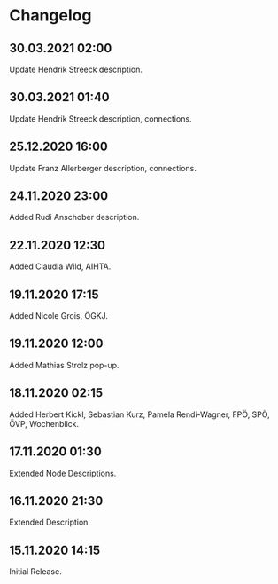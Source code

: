 # Changelog

## 30.03.2021 02:00

Update Hendrik Streeck description.

## 30.03.2021 01:40

Update Hendrik Streeck description, connections.

## 25.12.2020 16:00

Update Franz Allerberger description, connections.

## 24.11.2020 23:00

Added Rudi Anschober description.

## 22.11.2020 12:30

Added Claudia Wild, AIHTA.

## 19.11.2020 17:15

Added Nicole Grois, ÖGKJ.

## 19.11.2020 12:00

Added Mathias Strolz pop-up.

## 18.11.2020 02:15

Added Herbert Kickl, Sebastian Kurz, Pamela Rendi-Wagner, FPÖ, SPÖ, ÖVP, Wochenblick.

## 17.11.2020 01:30

Extended Node Descriptions.

## 16.11.2020 21:30

Extended Description.

## 15.11.2020 14:15

Initial Release.
